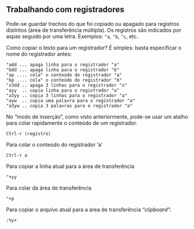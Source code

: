 Trabalhando com registradores
-----------------------------

Pode-se guardar trechos do que foi copiado ou apagado para registros
distintos (área de transferência múltipla). Os registros são indicados
por aspas seguido por uma letra. Exemplos: `"a`,
`"b`, `"c`, etc.

Como copiar o texto para um registrador? É simples: basta especificar o
nome do registrador antes:
```
"add ... apaga linha para o registrador "a"
"bdd ... apaga linha para o registrador "b"
"ap .... cola" o conteúdo do registrador "a"
"bp .... cola" o conteúdo do registrador "b"
"x3dd .. apaga 3 linhas para o registrador "x"
"ayy  .. copia linha para o registrador "a"
"a3yy .. copia 3 linhas para o registrador "a"
"ayw  .. copia uma palavra para o registrador "a"
"a3yw .. copia 3 palavras para o registrador "a"
```
No “modo de inserção”, como visto anteriormente, pode-se usar um atalho
para colar rapidamente o conteúdo de um registrador.
```
Ctrl-r (registro)
```
Para colar o conteúdo do registrador ‘a’
```
Ctrl-r a
```
Para copiar a linha atual para a área de transferência
```
"+yy
```
Para colar da área de transferência
```
"+p
```
Para copiar o arquivo atual para a área de transferência
“*clipboard*”:
```
:%y+
```
